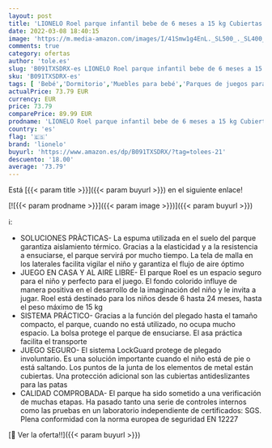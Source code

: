 ```yaml
---
layout: post
title: 'LIONELO Roel parque infantil bebe de 6 meses a 15 kg Cubiertas antideslizantes para las patas forma hexagonal bloqueo de plegado LockGuard plegado rápido bolsa de transporte  Azul '
date: 2022-03-08 18:40:15
image: 'https://m.media-amazon.com/images/I/41Smw1g4EnL._SL500_._SL400_.jpg'
comments: true
category: ofertas
author: 'tole.es'
slug: 'B091TXSDRX-es LIONELO Roel parque infantil bebe de 6 meses a 15 kg...'
sku: 'B091TXSDRX-es'
tags: [ 'Bebé','Dormitorio','Muebles para bebé','Parques de juegos para bebé','bebe','lionelo', ]
actualPrice: 73.79 EUR
currency: EUR
price: 73.79
comparePrice: 89.99 EUR
prodname: 'LIONELO Roel parque infantil bebe de 6 meses a 15 kg Cubiertas antideslizantes para las patas forma hexagonal bloqueo de plegado LockGuard plegado rápido bolsa de transporte  Azul '
country: 'es'
flag: '🇪🇸'
brand: 'lionelo'
buyurl: 'https://www.amazon.es/dp/B091TXSDRX/?tag=tolees-21'
descuento: '18.00'
average: '73.79'
---
```


Está [{{< param title >}}]({{< param buyurl >}}) en el siguiente enlace!

[![{{< param prodname >}}]({{< param image >}})]({{< param buyurl >}})

ℹ️:

- SOLUCIONES PRÀCTICAS- La espuma utilizada en el suelo del parque garantiza aislamiento térmico. Gracias a la elasticidad y a la resistencia a ensuciarse, el parque servirá por mucho tiempo. La tela de malla en los laterales facilita vigilar el niño y garantiza el flujo de aire óptimo
- JUEGO EN CASA Y AL AIRE LIBRE- El parque Roel es un espacio seguro para el niño y perfecto para el juego. El fondo colorido influye de manera positiva en el desarrollo de la imaginación del niño y le invita a jugar. Roel está destinado para los niños desde 6 hasta 24 meses, hasta el peso máximo de 15 kg
- SISTEMA PRÁCTICO- Gracias a la función del plegado hasta el tamaño compacto, el parque, cuando no está utilizado, no ocupa mucho espacio. La bolsa protege el parque de ensuciarse. El asa práctica facilita el transporte
- JUEGO SEGURO- El sistema LockGuard protege de plegado involuntario. Es una solución importante cuando el niño está de pie o está saltando. Los puntos de la junta de los elementos de metal están cubiertas. Una protección adicional son las cubiertas antideslizantes para las patas
- CALIDAD COMPROBADA- El parque ha sido sometido a una verificación de muchas etapas. Ha pasado tanto una serie de controles internos como las pruebas en un laboratorio independiente de certificados: SGS. Plena conformidad con la norma europea de seguridad EN 12227

[🛒 Ver la oferta!!]({{< param buyurl >}})

